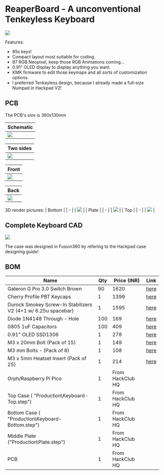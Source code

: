 # ReaperBoard - A unconventional Tenkeyless Keyboard

![](https://hc-cdn.hel1.your-objectstorage.com/s/v3/2e8d755e0d745ef5e5e4bb9521d3990edac383f7_full_render_keyboard.png)

Features:
- 85x keys!
- Compact layout most suitable for coding.
- 87 RGB Neopixel, keep those RGB Animations coming...
- 0.91" OLED display to display anything you want.
- KMK firmware to edit those keymaps and all sorts of customization options.
- I preferred Tenkeyless design, because I already made a full-size Numpad in Hackpad V2!

## PCB 

The PCB's size is 360x130mm

| Schematic |
| - |
| ![](https://hc-cdn.hel1.your-objectstorage.com/s/v3/43e181ba590968d68ee1f43a55c178128984dd6c_schematic_page-0001.jpg) |

| Two sides |
| - |
| ![](https://hc-cdn.hel1.your-objectstorage.com/s/v3/e7d3fa2eb3b571d9e9348b085c585fc5688e3c7b_reaperboard-pcb.png) |

| Front |
| - |
| ![](https://hc-cdn.hel1.your-objectstorage.com/s/v3/2dd41328bcb4d24051a3db312d477e8c39b29550_front.png) |

| Back |
| - |
| ![](https://hc-cdn.hel1.your-objectstorage.com/s/v3/585d6de0c55fc12cc4f543bd3e32743e267df823_back.png) |

3D render pictures:
| Bottom |
| - |
| ![](https://hc-cdn.hel1.your-objectstorage.com/s/v3/efbd8cdd229e96b5f9098c4e154e5aa2eda08411_bottom.png) |
| Plate |
| - |
| ![](https://hc-cdn.hel1.your-objectstorage.com/s/v3/274113ff373feaf71396d756c26df1fdf08474dd_plate.png) |
| Top |
| - |
| ![](https://hc-cdn.hel1.your-objectstorage.com/s/v3/74d832ecd1e318c2f60621784b0471682efe66ba_top.png) |

## Complete Keyboard CAD

![](https://hc-cdn.hel1.your-objectstorage.com/s/v3/78373cf88f7b8463eb5ebd165a2df6cf325e3c56_bottom_pcb_plate_top.png)

The case was designed in Fusion360 by refering to the Hackpad case designing guide!

## BOM


| Name                                                          | Qty | Price (INR) | Link                                                                                                     |
| ------------------------------------------------------------- | --- | ---------------------------- | -------------------------------------------------------------------------------------------------------- |
| Gateron G Pro 3.0 Switch Brown                               | 90  | 1620                         | [here](https://meckeys.com/shop/accessories/keyboard-accessories/key-switches/gateron-g-pro-3-0-switch/) |
| Cherry Profile PBT Keycaps                                    | 1   | 1399                         | [here](https://curiositycaps.in/products/blue-rose-mechainner-blue-cherry-pbt-keycaps)                   |
| Durock Smokey Screw-In Stabilizers V2 (4+1 w/ 6.25u spacebar) | 1   | 1595                         | [here](https://stackskb.com/store/durock-smokey-screw-in-stabilizers-v2/)                                |
| Diode 1N4148 Through - Hole                                   | 100 | 169                          | [here](https://amzn.in/d/j3eLvoh)                                                                        |
| 0805 1uF Capacitors                                  | 100 | 409                          | [here](https://www.mouser.in/ProductDetail/Murata-Electronics/GCM21BR71E105KA56K?qs=N3Kl9KD794SvsR%2FkmVvY%2FQ%3D%3D)                                                                        |
| 0.91" OLED SSD1306                                            | 1   | 278                          | [here](https://amzn.in/d/3cISYEV)                                                                        |
| M3 x 20mm Bolt (Pack of 15)                                   | 1   | 149                          | [here](https://amzn.in/d/8GRQWAB)                                                                        |
| M3 mm Bolts - (Pack of 8)                                     | 1   | 108                          | [here](https://amzn.in/d/7UQtsm8)                                                                        |
| M3 x 5mm Heatset Insert (Pack of 25)                          | 1   | 214                          | [here](https://amzn.in/d/ixybuAc)                                                                        |
| Orph/Raspberry Pi Pico                                        | 1   | From HackClub HQ             |
| Top Case ( "Production\Keyboard-Top.step")                      | 1   | From HackClub HQ             |
| Bottom Case ( "Production\Keyboard-Bottom.step")                | 1   | From HackClub HQ             |
| Middle Plate ("Production\Plate.step")                     | 1   | From HackClub HQ             |
| PCB                                            | 1   | From HackClub HQ             |

